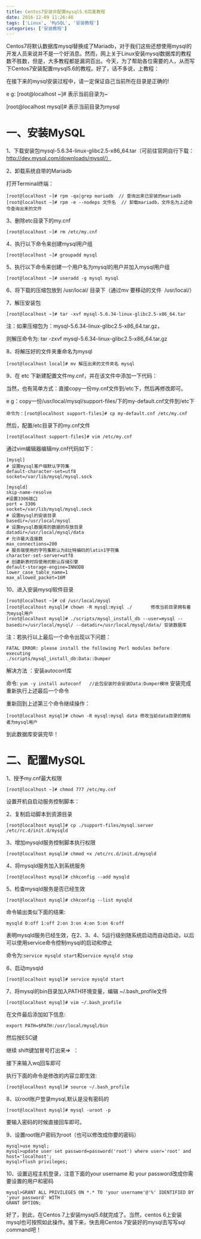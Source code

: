 ```yaml
---
title: Centos7安装并配置mysql5.6完美教程
date: 2016-12-09 11:26:48
tags: ['Linux', 'MySQL', '安装教程']
categories: ['安装教程']
---
```


Centos7将默认数据库mysql替换成了Mariadb，对于我们这些还想使用mysql的开发人员来说并不是一个好消息。然而，网上关于Linux安装mysql数据库的教程数不胜数，但是，大多教程都是漏洞百出。今天，为了帮助各位需要的人，从而写下Centos7安装配置mysql5.6的教程。好了，话不多说，上教程：

在接下来的mysql安装过程中，请一定保证自己当前所在目录是正确的! 

e g: [root@localhost ~]# 表示当前目录为~

[root@localhost mysql]# 表示当前目录为mysql
<!-- more -->
# **一、安装MySQL**

1、下载安装包mysql-5.6.34-linux-glibc2.5-x86_64.tar（可前往官网自行下载：http://dev.mysql.com/downloads/mysql/）

2、卸载系统自带的Mariadb


打开Terminal终端：

```
[root@localhost ~]# rpm -qa|grep mariadb  // 查询出来已安装的mariadb
[root@localhost ~]# rpm -e --nodeps 文件名  // 卸载mariadb，文件名为上述命令查询出来的文件
```


3、删除etc目录下的my.cnf

```
[root@localhost ~]# rm /etc/my.cnf
```

4、执行以下命令来创建mysql用户组

```
[root@localhost ~]# groupadd mysql
```

5、执行以下命令来创建一个用户名为mysql的用户并加入mysql用户组

```
[root@localhost ~]# useradd -g mysql mysql
```

6、将下载的压缩包放到 /usr/local/ 目录下（通过mv 要移动的文件  /usr/local/）

7、解压安装包

```
[root@localhost ~]# tar -xvf mysql-5.6.34-linux-glibc2.5-x86_64.tar
```

注：如果压缩包为：mysql-5.6.34-linux-glibc2.5-x86_64.tar.gz，



则解压命令为: tar -zxvf mysql-5.6.34-linux-glibc2.5-x86_64.tar.gz


8、将解压好的文件夹重命名为mysql

```
[root@localhost local]# mv 解压出来的文件夹名 mysql
```

9、在 etc 下新建配置文件my.cnf，并在该文件中添加一下代码：



当然，也有简单方式：直接copy一份my.cnf文件到/etc下，然后再修改即可。

e g：copy一份/usr/local/mysql/support-files/下的my-default.cnf文件到/etc下

```
命令为：[root@localhost support-files]# cp my-default.cnf /etc/my.cnf
```

然后，配置/etc目录下的my.cnf文件

```
[root@localhost support-files]# vim /etc/my.cnf
```

通过vim编辑器编辑my.cnf代码如下：


```
[mysql]
# 设置mysql客户端默认字符集
default-character-set=utf8
socket=/var/lib/mysql/mysql.sock

[mysqld]
skip-name-resolve
#设置3306端口
port = 3306
socket=/var/lib/mysql/mysql.sock
# 设置mysql的安装目录
basedir=/usr/local/mysql
# 设置mysql数据库的数据的存放目录
datadir=/usr/local/mysql/data
# 允许最大连接数
max_connections=200
# 服务端使用的字符集默认为8比特编码的latin1字符集
character-set-server=utf8
# 创建新表时将使用的默认存储引擎
default-storage-engine=INNODB
lower_case_table_name=1
max_allowed_packet=16M
```

10、进入安装mysql软件目录


```
[root@localhost ~]# cd /usr/local/mysql
[root@localhost mysql]# chown -R mysql:mysql ./       修改当前目录拥有着为mysql用户
[root@localhost mysql]# ./scripts/mysql_install_db --user=mysql --basedir=/usr/local/mysql/ --datadir=/usr/local/mysql/data/ 安装数据库
```

注：若执行以上最后一个命令出现以下问题：

```
FATAL ERROR: please install the following Perl modules before executing
./scripts/mysql_install_db:Data::Dumper
```

解决方法 ：安装autoconf库


命令: `yum -y install autoconf   //此包安装时会安装Data:Dumper模块`
安装完成重新执行上述最后一个命令

重新回到上述第三个命令继续操作：

```
[root@localhost mysql]# chown -R mysql:mysql data 修改当前data目录的拥有者为mysql用户
```

到此数据库安装完毕！


# **二、配置MySQL**

1、授予my.cnf最大权限

```
[root@localhost ~]# chmod 777 /etc/my.cnf
```

设置开机自启动服务控制脚本：

2、复制启动脚本到资源目录

```
[root@localhost mysql]# cp ./support-files/mysql.server /etc/rc.d/init.d/mysqld
```

3、增加mysqld服务控制脚本执行权限

```
[root@localhost mysql]# chmod +x /etc/rc.d/init.d/mysqld
```

4、将mysqld服务加入到系统服务

```
[root@localhost mysql]# chkconfig --add mysqld
```

5、检查mysqld服务是否已经生效

```
[root@localhost mysql]# chkconfig --list mysqld
```

命令输出类似下面的结果:

```
mysqld 0:off 1:off 2:on 3:on 4:on 5:on 6:off
```

表明mysqld服务已经生效，在2、3、4、5运行级别随系统启动而自动启动，以后可以使用service命令控制mysql的启动和停止

命令为:`service mysqld start`和`service mysqld stop`

6、启动mysqld

```
[root@localhost mysql]# service mysqld start
```

7、将mysql的bin目录加入PATH环境变量，编辑 ~/.bash_profile文件

```
[root@localhost mysql]# vim ~/.bash_profile
```

在文件最后添加如下信息:

```
export PATH=$PATH:/usr/local/mysql/bin
```

然后按ESC键

继续 shift键加冒号打出来=>  ：

接下来输入wq回车即可

执行下面的命令是修改的内容立即生效:

```
[root@localhost mysql]# source ~/.bash_profile
```

8、以root账户登录mysql,默认是没有密码的

```
[root@localhost mysql]# mysql -uroot -p
```

要输入密码的时候直接回车即可。

9、设置root账户密码为root（也可以修改成你要的密码）

```
mysql>use mysql;
mysql>update user set password=password('root') where user='root' and host='localhost';
mysql>flush privileges;
```

10、设置远程主机登录，注意下面的your username 和 your password改成你需要设置的用户和密码

```
mysql>GRANT ALL PRIVILEGES ON *.* TO 'your username'@'%' IDENTIFIED BY 'your password' WITH
GRANT OPTION;
```

好了，到此，在Centos 7上安装mysql5.6就完成了。当然，centos 6上安装mysql也可按照如此操作。接下来，快去用Centos 7安装好的mysql去写写sql command吧！

